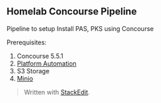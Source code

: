 
## Homelab Concourse Pipeline

Pipeline to setup Install PAS, PKS using Concourse 

Prerequisites:
1. Concourse 5.5.1
2. [Platform Automation](https://docs.pivotal.io/platform-automation/v4.3/index.html/)
3. S3 Storage
4. [Minio](https://min.io/)

> Written with [StackEdit](https://stackedit.io/).